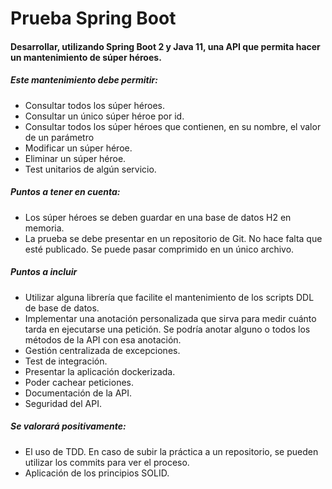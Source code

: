 # Prueba Spring Boot

#### Desarrollar, utilizando Spring Boot 2 y Java 11, una API que permita hacer un mantenimiento de súper héroes.

##### Este mantenimiento debe permitir:
* Consultar todos los súper héroes.
* Consultar un único súper héroe por id.
* Consultar todos los súper héroes que contienen, en su nombre, el valor de un parámetro
* Modificar un súper héroe.
* Eliminar un súper héroe.
* Test unitarios de algún servicio.

#####  Puntos a tener en cuenta:
* Los súper héroes se deben guardar en una base de datos H2 en memoria.
* La prueba se debe presentar en un repositorio de Git. No hace falta que esté publicado. Se puede pasar comprimido en un único archivo.

#####  Puntos a incluir
* Utilizar alguna librería que facilite el mantenimiento de los scripts DDL de base de datos.
* Implementar una anotación personalizada que sirva para medir cuánto tarda en ejecutarse una petición. Se podría anotar alguno o todos los métodos de la API con esa anotación.
* Gestión centralizada de excepciones.
* Test de integración.
* Presentar la aplicación dockerizada.
* Poder cachear peticiones.
* Documentación de la API.
* Seguridad del API.

##### Se valorará positivamente:
* El uso de TDD. En caso de subir la práctica a un repositorio, se pueden utilizar los commits para ver el proceso.
* Aplicación de los principios SOLID.